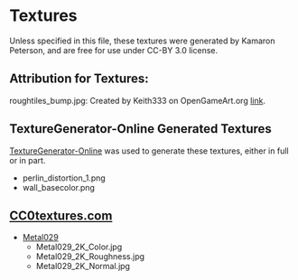 # Textures

Unless specified in this file, these textures were generated by Kamaron Peterson, and are free for use under CC-BY 3.0 license.

## Attribution for Textures:
roughtiles_bump.jpg: Created by Keith333 on OpenGameArt.org [link](https://opengameart.org/content/paving-red-tiles-seamless-texture-with-normalmap-redtilesnjpg).

## TextureGenerator-Online Generated Textures
[TextureGenerator-Online](https://cpetry.github.io/TextureGenerator-Online/) was used to generate these textures, either in full or in part.
* perlin_distortion_1.png
* wall_basecolor.png

## [CC0textures.com](https://cc0textures.com/)
* [Metal029](https://cc0textures.com/view?id=Metal029)
  * Metal029_2K_Color.jpg
  * Metal029_2K_Roughness.jpg
  * Metal029_2K_Normal.jpg
